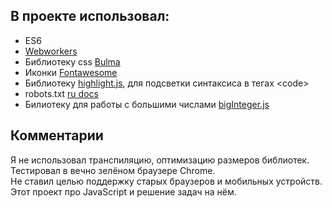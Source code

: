 ## В проекте использовал:

+ ES6
+ [Webworkers](https://developer.mozilla.org/ru/docs/Web/API/Web_Workers_API)
+ Библиотеку css [Bulma](https://bulma.io)
+ Иконки [Fontawesome](https://fontawesome.com)
+ Библиотеку [highlight.js](https://highlightjs.org/), для подсветки синтаксиса в тегах \<code>
+ robots.txt [ru docs](http://robotstxt.org.ru/robotsexclusion/guide#rob9)
+ Билиотеку для работы с большими числами [bigInteger.js](https://github.com/peterolson/BigInteger.js/)

## Комментарии

Я не использовал транспиляцию, оптимизацию размеров библиотек.  
Тестировал в вечно зелёном браузере Chrome.  
Не ставил целью поддержку старых браузеров и мобильных устройств.  
Этот проект про JavaScript и решение задач на нём.